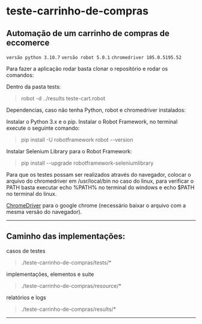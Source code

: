 # teste-carrinho-de-compras
## Automação de um carrinho de compras de eccomerce
`versão python 3.10.7`
`versão robot 5.0.1`
`chromedriver 105.0.5195.52`

Para fazer a aplicação rodar basta clonar o repositório e rodar os comandos:

Dentro da pasta tests:

> robot -d ../results teste-cart.robot

Dependencias, caso não tenha Python, robot e chromedriver instalados:

Instalar o Python 3.x e o pip.
Instalar o Robot Framework, no terminal execute o seguinte comando:

> pip install -U robotframework robot --version

Instalar Selenium Library para o Robot Framework:

> pip install --upgrade robotframework-seleniumlibrary

Para que os testes possam ser realizados através do navegador, colocar o arquivo do chromedriver em /usr/local/bin no caso do linux, para verificar o PATH basta executar echo %PATH% no terminal do windows e echo $PATH no terminal do linux.

[ChromeDriver](https://chromedriver.chromium.org/downloads) para o google chrome (necessário baixar o arquivo com a mesma versão do navegador).

--------------------------------------------------------------------------------------------------------

## Caminho das implementações:

casos de testes
> ./teste-carrinho-de-compras/tests/*

implementações, elementos e suite
> ./teste-carrinho-de-compras/resource/*

relatórios e logs
> ./teste-carrinho-de-compras/results/*

--------------------------------------------------------------------------------------------------------

